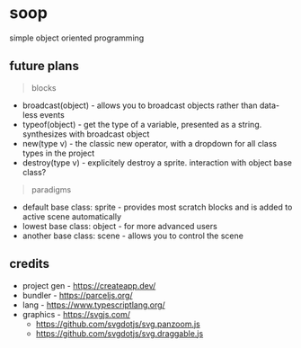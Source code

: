 # soop
simple object oriented programming

## future plans
> blocks
- broadcast(object) - allows you to broadcast objects rather than data-less events
- typeof(object) - get the type of a variable, presented as a string. synthesizes with broadcast object
- new(type v) - the classic new operator, with a dropdown for all class types in the project
- destroy(type v) - explicitely destroy a sprite. interaction with object base class?
> paradigms
- default base class: sprite - provides most scratch blocks and is added to active scene automatically
- lowest base class: object - for more advanced users
- another base class: scene - allows you to control the scene

## credits
- project gen - https://createapp.dev/
- bundler - https://parceljs.org/
- lang - https://www.typescriptlang.org/
- graphics - https://svgjs.com/
    - https://github.com/svgdotjs/svg.panzoom.js
    - https://github.com/svgdotjs/svg.draggable.js
